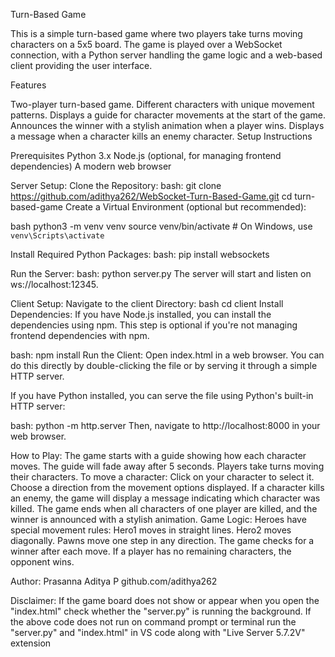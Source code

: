 Turn-Based Game

This is a simple turn-based game where two players take turns moving characters on a 5x5 board. The game is played over a WebSocket connection, with a Python server handling the game logic and a web-based client providing the user interface.

Features

Two-player turn-based game.
Different characters with unique movement patterns.
Displays a guide for character movements at the start of the game.
Announces the winner with a stylish animation when a player wins.
Displays a message when a character kills an enemy character.
Setup Instructions

Prerequisites
Python 3.x
Node.js (optional, for managing frontend dependencies)
A modern web browser

Server Setup:
Clone the Repository:
bash:
git clone https://github.com/adithya262/WebSocket-Turn-Based-Game.git
cd turn-based-game
Create a Virtual Environment (optional but recommended):

bash
python3 -m venv venv
source venv/bin/activate  # On Windows, use `venv\Scripts\activate`

Install Required Python Packages:
bash:
pip install websockets

Run the Server:
bash:
python server.py
The server will start and listen on ws://localhost:12345.

Client Setup:
Navigate to the client Directory:
bash
cd client
Install Dependencies:
If you have Node.js installed, you can install the dependencies using npm. This step is optional if you're not managing frontend dependencies with npm.

bash:
npm install
Run the Client:
Open index.html in a web browser. You can do this directly by double-clicking the file or by serving it through a simple HTTP server.

If you have Python installed, you can serve the file using Python's built-in HTTP server:

bash:
python -m http.server
Then, navigate to http://localhost:8000 in your web browser.

How to Play:
The game starts with a guide showing how each character moves. The guide will fade away after 5 seconds.
Players take turns moving their characters. To move a character:
Click on your character to select it.
Choose a direction from the movement options displayed.
If a character kills an enemy, the game will display a message indicating which character was killed.
The game ends when all characters of one player are killed, and the winner is announced with a stylish animation.
Game Logic:
Heroes have special movement rules:
Hero1 moves in straight lines.
Hero2 moves diagonally.
Pawns move one step in any direction.
The game checks for a winner after each move. If a player has no remaining characters, the opponent wins.

Author:
Prasanna Aditya P
github.com/adithya262

Disclaimer: If the game board does not show or appear when you open the "index.html" check whether the "server.py" is running the background.
If the above code does not run on command prompt or terminal run the "server.py" and "index.html" in VS code along with "Live Server 5.7.2V" extension
